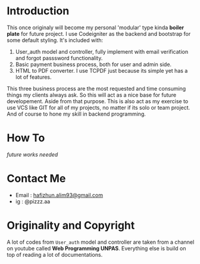 # Introduction

This once originaly will become my personal 'modular' type kinda **boiler plate** for future project. I use Codeigniter as the backend and bootstrap for some
default styling. It's included with:
1. User_auth model and controller, fully implement with email verification and forgot passsword functionality.
2. Basic payment business process, both for user and admin side.
3. HTML to PDF converter. I use TCPDF just because its simple yet has a lot of features. 

This three business process are the most requested and time consuming things my clients always ask. So this will act as a nice base for future developement.
Aside from that purpose. This is also act as my exercise to use VCS like GIT for all of my projects, no matter if its solo or team project. And of course to
hone my skill in backend programming.

# How To

*future works needed*

# Contact Me

* Email : hafizhun.alim93@gmail.com
* ig    : @pizzz.aa

# Originality and Copyright

A lot of codes from `User_auth` model and controller are taken from a channel on youtube called **Web Programming UNPAS**. Everything else is build on top of reading 
a lot of documentations.
